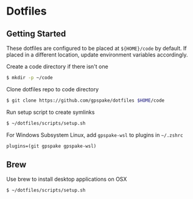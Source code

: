 # Dotfiles

## Getting Started

These dotfiles are configured to be placed at `${HOME}/code` 
by default. If placed in a different location, 
update environment variables accordingly.

Create a code directory if there isn't one
```bash
$ mkdir -p ~/code
```

Clone dotfiles repo to code directory
```bash
$ git clone https://github.com/gpspake/dotfiles $HOME/code
```

Run setup script to create symlinks
```bash
$ ~/dotfiles/scripts/setup.sh
```

For Windows Subsystem Linux, add `gpspake-wsl` to plugins in `~/.zshrc`
```
plugins=(git gpspake gpspake-wsl)
```

## Brew

Use brew to install desktop applications on OSX
```bash
$ ~/dotfiles/scripts/setup.sh
```

